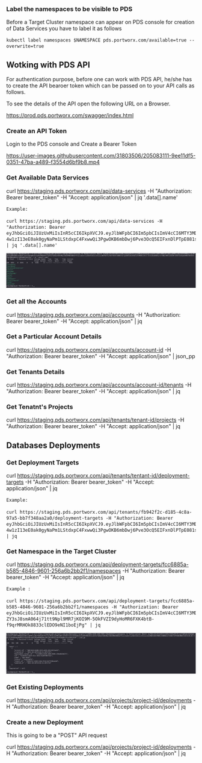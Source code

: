 ### Label the namespaces to be visible to PDS

Before a Target Cluster namespace can appear on PDS console for creation of Data Services you have to label it as follows

```
kubectl label namespaces $NAMESPACE pds.portworx.com/available=true --overwrite=true
```

## Wotking with PDS API

For authentication purpose, before one can work with PDS API, he/she has to create the API bearoer token which can be passed on to your API calls as follows.

To see the details of the API open the following URL on a Browser.

https://prod.pds.portworx.com/swagger/index.html

### Create an API Token

Login to the PDS console and Create a Bearer Token

https://user-images.githubusercontent.com/31803506/205083111-9ee11df5-0351-47ba-a489-f3554d6bf9b8.mp4

### Get Available Data Services

curl https://staging.pds.portworx.com/api/data-services -H "Authorization: Bearer bearer_token" -H "Accept: application/json" | jq '.data[].name'

```
Example:

curl https://staging.pds.portworx.com/api/data-services -H "Authorization: Bearer eyJhbGciOiJIUzUxMiIsInR5cCI6IkpXVCJ9.eyJlbWFpbCI6Im5pbCIsImV4cCI6MTY3MDQyNzU1NCwiaWF0IjoxNjY5ODIyNzY4LCJpc3MiOiJwZHMtdXNlckFQSUtleSIsIm5hbWUiOiIyOGFkMDAxMi1iZmY2LTQzNjUtODk4Ny1lN2U4MWU1NDUwYTkiLCJyb2xlcyI6bnVsbCwic3ViIjoiZjU3NDA3ZDEtMWNlZC00NWI3LTk5NmYtOTMzNDU0NmYxOGY2In0.0C-4w1zI13eE0ak0gyNaPm1LStdxpC4FxwwQi3PgwOKB6mbDwj6Pve3OcQ5EIFxnDlPTpE081sxkzqcD8iuXvA" | jq '.data[].name'
```

![PDS Data Services](./images/pds-data-services.jpg)


### Get all the Accounts

curl https://staging.pds.portworx.com/api/accounts -H "Authorization: Bearer bearer_token" -H "Accept: application/json"  | jq

### Get a Particular Account Details

curl https://staging.pds.portworx.com/api/accounts/account-id -H "Authorization: Bearer bearer_token" -H "Accept: application/json" | json_pp

### Get Tenants Details

curl https://staging.pds.portworx.com/api/accounts/account-id/tenants -H "Authorization: Bearer bearer_token" -H "Accept: application/json" | jq

### Get Tenatnt's Projects

curl https://staging.pds.portworx.com/api/tenants/tenant-id/projects -H "Authorization: Bearer bearer_token" -H "Accept: application/json" | jq

## Databases Deployments

### Get Deployment Targets

curl https://staging.pds.portworx.com/api/tenants/tentant-id/deployment-targets -H "Authorization: Bearer bearer_token" -H "Accept: application/json" | jq

```
Example:

curl https://staging.pds.portworx.com/api/tenants/fb942f2c-d185-4c8a-97a5-bb7f348aa2a0/deployment-targets -H "Authorization: Bearer eyJhbGciOiJIUzUxMiIsInR5cCI6IkpXVCJ9.eyJlbWFpbCI6Im5pbCIsImV4cCI6MTY3MDQyNzU1NCwiaWF0IjoxNjY5ODIyNzY4LCJpc3MiOiJwZHMtdXNlckFQSUtleSIsIm5hbWUiOiIyOGFkMDAxMi1iZmY2LTQzNjUtODk4Ny1lN2U4MWU1NDUwYTkiLCJyb2xlcyI6bnVsbCwic3ViIjoiZjU3NDA3ZDEtMWNlZC00NWI3LTk5NmYtOTMzNDU0NmYxOGY2In0.0C-4w1zI13eE0ak0gyNaPm1LStdxpC4FxwwQi3PgwOKB6mbDwj6Pve3OcQ5EIFxnDlPTpE081sxkzqcD8iuXvA" | jq
```
### Get Namespace in the Target Cluster

curl https://staging.pds.portworx.com/api/deployment-targets/fcc6885a-b585-4846-9601-256a6b2bb2f1/namespaces -H "Authorization: Bearer bearer_token" -H "Accept: application/json" | jq

```
Example : 

curl https://staging.pds.portworx.com/api/deployment-targets/fcc6885a-b585-4846-9601-256a6b2bb2f1/namespaces -H "Authorization: Bearer eyJhbGciOiJIUzUxMiIsInR5cCI6IkpXVCJ9.eyJlbWFpbCI6Im5pbCIsImV4cCI6MTY3MDUwOTc5OSwiaWF0IjoxNjY5OTA1MDAwLCJpc3MiOiJwZHMtdXNlckFQSUtleSIsIm5hbWUiOiIyOGFkMDAxMi1iZmY2LTQzNjUtODk4Ny1lN2U4MWU1NDUwYTkiLCJyb2xlcyI6bnVsbCwic3ViIjoiNmY0ZThjYmUtYWJmYi00OGY2LTg1ODAtZmIzMzBlZTk4MGNlIn0.V-ZY3sJ8smA064j71tt9Npl9MR7jKOI9M-5OkFVZI9dyHoMR6FXK4btB-f9qrMRHOk8833clEDO9eNI1boEjPg" | jq
```

![Get NameSpace](./images/get-namespace.jpeg)

### Get Existing Deployments

curl https://staging.pds.portworx.com/api/projects/project-id/deployments -H "Authorization: Bearer bearer_token" -H "Accept: application/json" | jq

### Create a new Deployment

This is going to be a "POST" API request

curl https://staging.pds.portworx.com/api/projects/project-id/deployments -H "Authorization: Bearer bearer_token" -H "Accept: application/json" | jq













